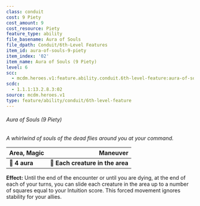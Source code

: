 ```yaml
---
class: conduit
cost: 9 Piety
cost_amount: 9
cost_resource: Piety
feature_type: ability
file_basename: Aura of Souls
file_dpath: Conduit/6th-Level Features
item_id: aura-of-souls-9-piety
item_index: '02'
item_name: Aura of Souls (9 Piety)
level: 6
scc:
  - mcdm.heroes.v1:feature.ability.conduit.6th-level-feature:aura-of-souls-9-piety
scdc:
  - 1.1.1:13.2.8.3:02
source: mcdm.heroes.v1
type: feature/ability/conduit/6th-level-feature
---
```


###### Aura of Souls (9 Piety)

*A whirlwind of souls of the dead flies around you at your command.*

| **Area, Magic** |                     **Maneuver** |
| --------------- | -------------------------------: |
| **📏 4 aura**   | **🎯 Each creature in the area** |

**Effect:** Until the end of the encounter or until you are dying, at the end of each of your turns, you can slide each creature in the area up to a number of squares equal to your Intuition score. This forced movement ignores stability for your allies.
